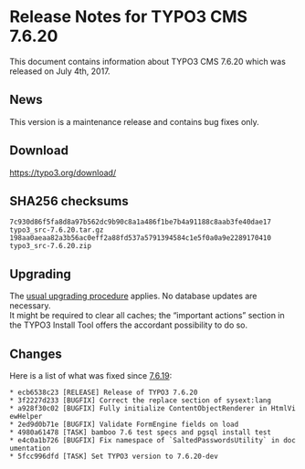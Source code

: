Release Notes for TYPO3 CMS 7.6.20
==================================

This document contains information about TYPO3 CMS 7.6.20 which was
released on July 4th, 2017.

News
----

This version is a maintenance release and contains bug fixes only.

Download
--------

<https://typo3.org/download/>

SHA256 checksums
----------------

    7c930d86f5fa8d8a97b562dc9b90c8a1a486f1be7b4a91188c8aab3fe40dae17  typo3_src-7.6.20.tar.gz
    198aa0aeaa82a3b56ac0eff2a88fd537a5791394584c1e5f0a0a9e2289170410  typo3_src-7.6.20.zip

Upgrading
---------

The [usual upgrading
procedure](https://docs.typo3.org/typo3cms/InstallationGuide/) applies.
No database updates are necessary.\
It might be required to clear all caches; the “important actions”
section in the TYPO3 Install Tool offers the accordant possibility to do
so.

Changes
-------

Here is a list of what was fixed since
[7.6.19](TYPO3_CMS_7.6.19 "wikilink"):

`* ecb6538c23 [RELEASE] Release of TYPO3 7.6.20`\
`* 3f2227d233 [BUGFIX] Correct the replace section of sysext:lang`\
`* a928f30c02 [BUGFIX] Fully initialize ContentObjectRenderer in HtmlViewHelper`\
`* 2ed9d0b71e [BUGFIX] Validate FormEngine fields on load`\
`* 4980a61478 [TASK] bamboo 7.6 test specs and pgsql install test`\
`` * e4c0a1b726 [BUGFIX] Fix namespace of `SaltedPasswordsUtility` in documentation ``\
`* 5fcc996dfd [TASK] Set TYPO3 version to 7.6.20-dev`


